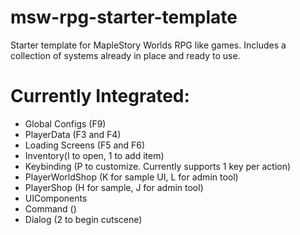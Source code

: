 # msw-rpg-starter-template
Starter template for MapleStory Worlds RPG like games. Includes a collection of systems already in place and ready to use.

# Currently Integrated:
- Global Configs (F9)
- PlayerData (F3 and F4)
- Loading Screens (F5 and F6)
- Inventory(I to open, 1 to add item)
- Keybinding (P to customize. Currently supports 1 key per action)
- PlayerWorldShop (K for sample UI, L for admin tool)
- PlayerShop (H for sample, J for admin tool)
- UIComponents
- Command (\)
- Dialog (2 to begin cutscene)